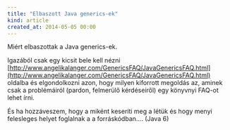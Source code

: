 ```yaml
---
title: "Elbaszott Java generics-ek"
kind: article
created_at: 2014-05-05 00:00
---
```


Miért elbaszottak a Java generics-ek.

Igazából csak egy kicsit bele kell nézni [http://www.angelikalanger.com/GenericsFAQ/JavaGenericsFAQ.html](http://www.angelikalanger.com/GenericsFAQ/JavaGenericsFAQ.html)
oldalba és elgondolkozni azon, hogy milyen kiforrott megoldás az, aminek csak a problémáiról (pardon, felmerülő kérdéseiről) egy könyvnyi FAQ-ot lehet írni.

És ha hozzáveszem, hogy a miként keseríti meg a létük és hogy menyi felesleges helyet foglalnak a a forráskódban.... (Java 6)
